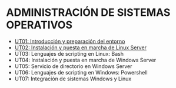 # ADMINISTRACIÓN DE SISTEMAS OPERATIVOS

- [UT01: Introducción y preparación del entorno](./ut01/index.md)
- [UT02: Instalación y puesta en marcha de Linux Server](./ut02/index.md)
- UT03: Lenguajes de scripting en Linux: Bash
- UT04: Instalación y puesta en marcha de Windows Server
- UT05: Servicio de directorio en Windows Server
- UT06: Lenguajes de scripting en Windows: Powershell
- UT07: Integración de sistemas Windows y Linux